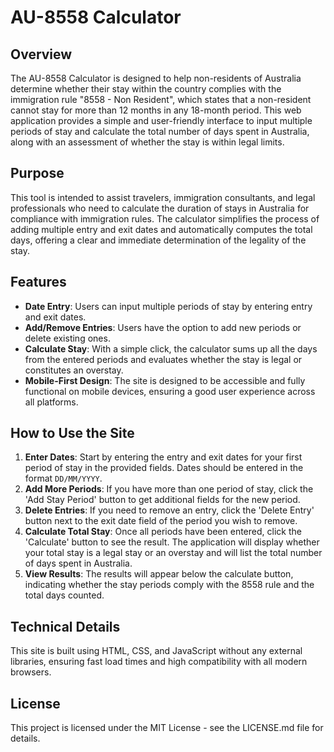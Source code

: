# AU-8558 Calculator

## Overview
The AU-8558 Calculator is designed to help non-residents of Australia determine whether their stay within the country complies with the immigration rule "8558 - Non Resident", which states that a non-resident cannot stay for more than 12 months in any 18-month period. This web application provides a simple and user-friendly interface to input multiple periods of stay and calculate the total number of days spent in Australia, along with an assessment of whether the stay is within legal limits.

## Purpose
This tool is intended to assist travelers, immigration consultants, and legal professionals who need to calculate the duration of stays in Australia for compliance with immigration rules. The calculator simplifies the process of adding multiple entry and exit dates and automatically computes the total days, offering a clear and immediate determination of the legality of the stay.

## Features
- **Date Entry**: Users can input multiple periods of stay by entering entry and exit dates.
- **Add/Remove Entries**: Users have the option to add new periods or delete existing ones.
- **Calculate Stay**: With a simple click, the calculator sums up all the days from the entered periods and evaluates whether the stay is legal or constitutes an overstay.
- **Mobile-First Design**: The site is designed to be accessible and fully functional on mobile devices, ensuring a good user experience across all platforms.

## How to Use the Site
1. **Enter Dates**: Start by entering the entry and exit dates for your first period of stay in the provided fields. Dates should be entered in the format `DD/MM/YYYY`.
2. **Add More Periods**: If you have more than one period of stay, click the 'Add Stay Period' button to get additional fields for the new period.
3. **Delete Entries**: If you need to remove an entry, click the 'Delete Entry' button next to the exit date field of the period you wish to remove.
4. **Calculate Total Stay**: Once all periods have been entered, click the 'Calculate' button to see the result. The application will display whether your total stay is a legal stay or an overstay and will list the total number of days spent in Australia.
5. **View Results**: The results will appear below the calculate button, indicating whether the stay periods comply with the 8558 rule and the total days counted.

## Technical Details
This site is built using HTML, CSS, and JavaScript without any external libraries, ensuring fast load times and high compatibility with all modern browsers.

## License
This project is licensed under the MIT License - see the LICENSE.md file for details.



